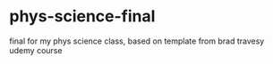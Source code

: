 # phys-science-final
final for my phys science class, based on template from brad travesy udemy course
